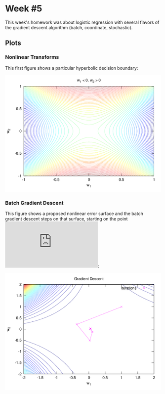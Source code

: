 # Week #5

This week's homework was about logistic regression with several flavors of the
gradient descent algorithm (batch, coordinate, stochastic).

## Plots

### Nonlinear Transforms

This first figure shows a particular hyperbolic decision boundary:

![nonlinear transform](./img/plot_error_surface.png)

### Batch Gradient Descent

This figure shows a proposed nonlinear error surface and the batch gradient
descent steps on that surface, starting on the point ![(u,v)=(1,1)][point]:

![gradient descent steps](./img/plot_gd.png)

[point]: http://latex.codecogs.com/gif.latex?%28w_1%2Cw_2%29%3D%281%2C1%29

